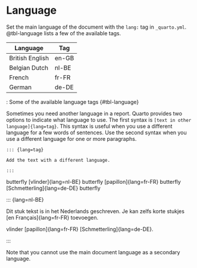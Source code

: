 # Language

Set the main language of the document with the `lang:` tag in `_quarto.yml`.
@tbl-language lists a few of the available tags.

| Language        | Tag   |
| ----------------| ----- |
| British English | en-GB |
| Belgian Dutch   | nl-BE | <!-- spell-check: ignore --> 
| French          | fr-FR |
| German          | de-DE |

: Some of the available language tags {#tbl-language}

Sometimes you need another language in a report.
Quarto provides two options to indicate what language to use.
The first syntax is `[text in other language]{lang=tag}`.
This syntax is useful when you use a different language for a few words of sentences.
Use the second syntax when you use a different language for one or more paragraphs.

`::: {lang=tag}`

`Add the text with a different language.`

`:::`

butterfly [vlinder]{lang=nl-BE} butterfly
[papillon]{lang=fr-FR} butterfly
[Schmetterling]{lang=de-DE} butterfly

::: {lang=nl-BE}

Dit stuk tekst is in het Nederlands geschreven.
Je kan zelfs korte stukjes [en Français]{lang=fr-FR} toevoegen.

vlinder [papillon]{lang=fr-FR}
[Schmetterling]{lang=de-DE}.

:::

Note that you cannot use the main document language as a secondary language.
